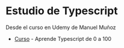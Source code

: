 # Estudio de Typescript


Desde el curso en Udemy de Manuel Muñoz
- [Curso](https://www.udemy.com/course/typescript-2020) - Aprende Typescript de 0 a 100
